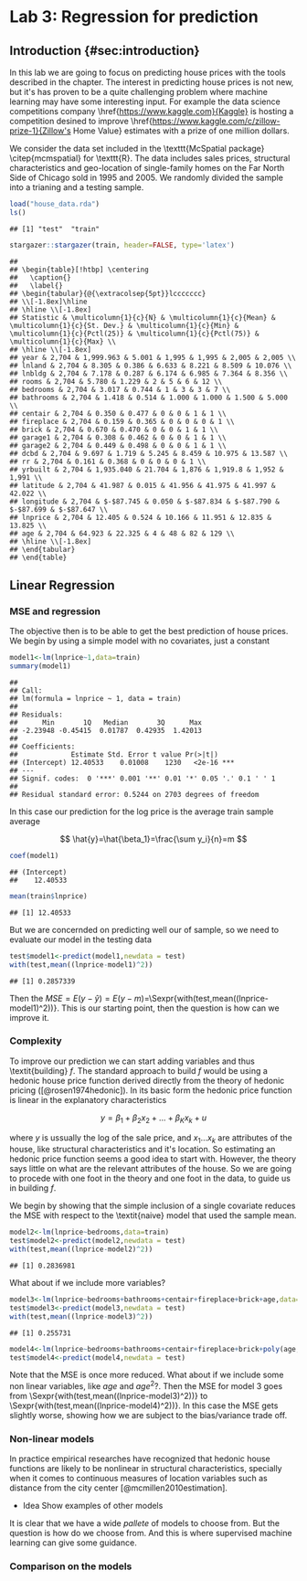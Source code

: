 
# Lab 3: Regression for prediction

## Introduction {#sec:introduction}

In this lab we are going to focus on predicting house prices with the tools described in the chapter. The interest in predicting house prices is not new, but it's has proven to be a quite challenging problem where machine learning may have some interesting input. For example the  data science competitions company \href{https://www.kaggle.com}{Kaggle} is hosting a competition desined to improve \href{https://www.kaggle.com/c/zillow-prize-1}{Zillow's Home Value} estimates with a prize of one million dollars.
 
We consider the data set included in the  \texttt{McSpatial package} \citep{mcmspatial} for \texttt{R}. The data includes sales prices, structural characteristics and geo-location of single-family homes on the Far North Side of Chicago sold in 1995 and 2005. We randomly divided the sample into a trianing and a testing sample.




```r
load("house_data.rda")
ls()
```

```
## [1] "test"  "train"
```


```r
stargazer::stargazer(train, header=FALSE, type='latex')
```

```
## 
## \begin{table}[!htbp] \centering 
##   \caption{} 
##   \label{} 
## \begin{tabular}{@{\extracolsep{5pt}}lccccccc} 
## \\[-1.8ex]\hline 
## \hline \\[-1.8ex] 
## Statistic & \multicolumn{1}{c}{N} & \multicolumn{1}{c}{Mean} & \multicolumn{1}{c}{St. Dev.} & \multicolumn{1}{c}{Min} & \multicolumn{1}{c}{Pctl(25)} & \multicolumn{1}{c}{Pctl(75)} & \multicolumn{1}{c}{Max} \\ 
## \hline \\[-1.8ex] 
## year & 2,704 & 1,999.963 & 5.001 & 1,995 & 1,995 & 2,005 & 2,005 \\ 
## lnland & 2,704 & 8.305 & 0.386 & 6.633 & 8.221 & 8.509 & 10.076 \\ 
## lnbldg & 2,704 & 7.178 & 0.287 & 6.174 & 6.985 & 7.364 & 8.356 \\ 
## rooms & 2,704 & 5.780 & 1.229 & 2 & 5 & 6 & 12 \\ 
## bedrooms & 2,704 & 3.017 & 0.744 & 1 & 3 & 3 & 7 \\ 
## bathrooms & 2,704 & 1.418 & 0.514 & 1.000 & 1.000 & 1.500 & 5.000 \\ 
## centair & 2,704 & 0.350 & 0.477 & 0 & 0 & 1 & 1 \\ 
## fireplace & 2,704 & 0.159 & 0.365 & 0 & 0 & 0 & 1 \\ 
## brick & 2,704 & 0.670 & 0.470 & 0 & 0 & 1 & 1 \\ 
## garage1 & 2,704 & 0.308 & 0.462 & 0 & 0 & 1 & 1 \\ 
## garage2 & 2,704 & 0.449 & 0.498 & 0 & 0 & 1 & 1 \\ 
## dcbd & 2,704 & 9.697 & 1.719 & 5.245 & 8.459 & 10.975 & 13.587 \\ 
## rr & 2,704 & 0.161 & 0.368 & 0 & 0 & 0 & 1 \\ 
## yrbuilt & 2,704 & 1,935.040 & 21.704 & 1,876 & 1,919.8 & 1,952 & 1,991 \\ 
## latitude & 2,704 & 41.987 & 0.015 & 41.956 & 41.975 & 41.997 & 42.022 \\ 
## longitude & 2,704 & $-$87.745 & 0.050 & $-$87.834 & $-$87.790 & $-$87.699 & $-$87.647 \\ 
## lnprice & 2,704 & 12.405 & 0.524 & 10.166 & 11.951 & 12.835 & 13.825 \\ 
## age & 2,704 & 64.923 & 22.325 & 4 & 48 & 82 & 129 \\ 
## \hline \\[-1.8ex] 
## \end{tabular} 
## \end{table}
```

## Linear Regression
### MSE and regression

The objective then is to be able to get the best prediction of house prices. We begin by using a simple model with no covariates, just a constant


```r
model1<-lm(lnprice~1,data=train)
summary(model1)
```

```
## 
## Call:
## lm(formula = lnprice ~ 1, data = train)
## 
## Residuals:
##      Min       1Q   Median       3Q      Max 
## -2.23948 -0.45415  0.01787  0.42935  1.42013 
## 
## Coefficients:
##             Estimate Std. Error t value Pr(>|t|)    
## (Intercept) 12.40533    0.01008    1230   <2e-16 ***
## ---
## Signif. codes:  0 '***' 0.001 '**' 0.01 '*' 0.05 '.' 0.1 ' ' 1
## 
## Residual standard error: 0.5244 on 2703 degrees of freedom
```

In this case our prediction for the log price is the average train sample average


$$
\hat{y}=\hat{\beta_1}=\frac{\sum y_i}{n}=m
$$


```r
coef(model1)
```

```
## (Intercept) 
##    12.40533
```

```r
mean(train$lnprice)
```

```
## [1] 12.40533
```

But we are concernded on predicting well our of sample, so we need to evaluate our model in the testing data 


```r
test$model1<-predict(model1,newdata = test)
with(test,mean((lnprice-model1)^2))
```

```
## [1] 0.2857339
```

Then the $MSE=E(y-\hat{y})=E(y-m)=$\Sexpr{with(test,mean((lnprice-model1)^2))}. This is our starting point, then the question is how can we improve it.

### Complexity

To improve our prediction we can start adding variables and thus \textit{building} $f$. The standard approach to build $f$ would be using a hedonic house price function derived directly from the theory of hedonic pricing ([@rosen1974hedonic]). In its basic form the hedonic price function is linear in the explanatory characteristics

$$
y=\beta_1+\beta_2 x_2 + \dots + \beta_K x_k +u
 $$

where $y$ is ussually the log of the sale price, and $x_1  \dots x_k$ are attributes of the house, like  structural characteristics and it's location. So estimating an hedonic price function seems a good idea to start with. 
However, the theory says little on what are the relevant attributes of the house. So we are going to procede with one foot in the theory and one foot in the data, to guide us in building $f$.

We begin by showing that the simple inclusion of a single covariate reduces the MSE with respect to the \textit{naive} model that used the sample mean.


```r
model2<-lm(lnprice~bedrooms,data=train)
test$model2<-predict(model2,newdata = test)
with(test,mean((lnprice-model2)^2))
```

```
## [1] 0.2836981
```

What about if we include more variables? 


```r
model3<-lm(lnprice~bedrooms+bathrooms+centair+fireplace+brick+age,data=train)
test$model3<-predict(model3,newdata = test)
with(test,mean((lnprice-model3)^2))
```

```
## [1] 0.255731
```



```r
model4<-lm(lnprice~bedrooms+bathrooms+centair+fireplace+brick+poly(age,2),data=train)
test$model4<-predict(model4,newdata = test)
```



Note that the MSE is once more reduced. What about if we include some non linear variables, like $age$ and $age^2$?. Then the MSE for model 3 goes from  \Sexpr{with(test,mean((lnprice-model3)^2))} to \Sexpr{with(test,mean((lnprice-model4)^2))}. In this case the MSE gets slightly worse, showing how we are subject to the bias/variance trade off.




### Non-linear models


In practice empirical researches have recognized that hedonic house functions are likely to be nonlinear in structural characteristics, specially when it comes to continuous measures of location variables such as distance from the city center [@mcmillen2010estimation].



* Idea Show examples of other models
  

It is clear that we have a wide *pallete* of models to choose from. But the question is how do we choose from. And this is where supervised machine learning can give some guidance.

### Comparison on the models




